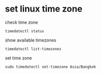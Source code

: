 # set linux time zone

check time zone

```
timedatectl status
```

show available timezones

```
timedatectl list-timezones
```

set time zone

```
sudo timedatectl set-timezone Asia/Bangkok
```
